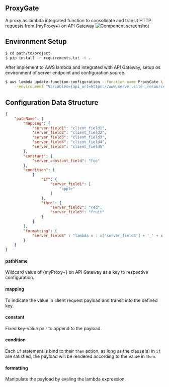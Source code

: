## ProxyGate
A proxy as lambda integrated function to consolidate and transit HTTP requests from {myProxy+} on API Gateway 
![Component screenshot](https://marshallfiles.s3-ap-northeast-1.amazonaws.com/github-static/component_image_1_proxygate.png)

## Environment Setup

```bash
$ cd path/to/project
$ pip install -r requirements.txt -t .
```

After implement to AWS lambda and integrated with API Gateway, setup os environment of server endpoint and configuration source.

```bash
$ aws lambda update-function-configuration --function-name ProxyGate \
    --environment "Variables={api_url=https://www.server.site ,resource=https://www.config.site}"
```
## Configuration Data Structure


```json
{
    "pathName": {
        "mapping": {
            "server_field1": "client_field1",
            "server_field2": "client_field2",
            "server_field3": "client_field3",
            "server_field4": "client_field4",
            "server_field5": "client_field5"
        },
        "constant": {
            "server_constant_field": "foo"
        },
        "condition": [
            {
                "if": {
                    "server_field1": [
                        "apple"
                    ]
                },
                "then": {
                    "server_field2": "red",
                    "server_field3": "fruit"
                }
            }
        ],
        "formatting": {
            "server_field6" : "lambda x : x['server_field3'] + '_' + x['server_field4']"
        }
    }
}
```
#### pathName
   Wildcard value of {myProxy+} on API Gateway as a key to respective configuration.
#### mapping
   To indicate the value in client request payload and transit into the defined key.
#### constant
   Fixed key-value pair to append to the payload.
#### condition
   Each `if` statement is bind to their `then` action, as long as the clause(s) in `if` are satisfied, the payload will be rendered according to the value in `then`.
#### formatting
   Manipulate the payload by evaling the lambda expression.
